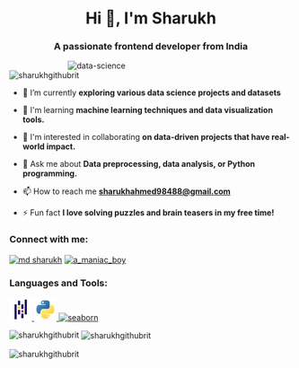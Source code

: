 <h1 align="center">Hi 👋, I'm Sharukh</h1>
<h3 align="center">A passionate frontend developer from India</h3>
<img align="right" alt="data-science" width="400" src="https://user-images.githubusercontent.com/55389276/140866485-8fb1c876-9a8f-4d6a-98dc-08c4981eaf70.gif">
<p align="left"> <img src="https://komarev.com/ghpvc/?username=sharukhgithubrit&label=Profile%20views&color=0e75b6&style=flat" alt="sharukhgithubrit" /> </p>

- 🔭 I’m currently **exploring various data science projects and datasets**

- 🌱 I'm learning **machine learning techniques and data visualization tools.**

- 👯 I'm interested in collaborating **on data-driven projects that have real-world impact.**

- 💬 Ask me about **Data preprocessing, data analysis, or Python programming.**

- 📫 How to reach me **sharukhahmed98488@gmail.com**

- ⚡ Fun fact **I love solving puzzles and brain teasers in my free time!**

<h3 align="left">Connect with me:</h3>
<p align="left">
<a href="https://linkedin.com/in/md sharukh" target="blank"><img align="center" src="https://raw.githubusercontent.com/rahuldkjain/github-profile-readme-generator/master/src/images/icons/Social/linked-in-alt.svg" alt="md sharukh" height="30" width="40" /></a>
<a href="https://instagram.com/a_maniac_boy" target="blank"><img align="center" src="https://raw.githubusercontent.com/rahuldkjain/github-profile-readme-generator/master/src/images/icons/Social/instagram.svg" alt="a_maniac_boy" height="30" width="40" /></a>
</p>

<h3 align="left">Languages and Tools:</h3>
<p align="left"> <a href="https://pandas.pydata.org/" target="_blank" rel="noreferrer"> <img src="https://raw.githubusercontent.com/devicons/devicon/2ae2a900d2f041da66e950e4d48052658d850630/icons/pandas/pandas-original.svg" alt="pandas" width="40" height="40"/> </a> <a href="https://www.python.org" target="_blank" rel="noreferrer"> <img src="https://raw.githubusercontent.com/devicons/devicon/master/icons/python/python-original.svg" alt="python" width="40" height="40"/> </a> <a href="https://seaborn.pydata.org/" target="_blank" rel="noreferrer"> <img src="https://seaborn.pydata.org/_images/logo-mark-lightbg.svg" alt="seaborn" width="40" height="40"/> </a> </p>

<p><img align="left" src="https://github-readme-stats.vercel.app/api/top-langs?username=sharukhgithubrit&show_icons=true&locale=en&layout=compact" alt="sharukhgithubrit" /></p>

<p>&nbsp;<img align="center" src="https://github-readme-stats.vercel.app/api?username=sharukhgithubrit&show_icons=true&locale=en" alt="sharukhgithubrit" /></p>

<p><img align="center" src="https://github-readme-streak-stats.herokuapp.com/?user=sharukhgithubrit&" alt="sharukhgithubrit" /></p>
